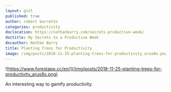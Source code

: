 ```yaml
---
layout: gist
published: true
author: robert barretto
categories: productivity
doclocation: https://nathanbarry.com/secrets-productive-week/
doctitle: My Secrets to a Productive Week
docauthor: Nathan Barry
title: Planting Trees for Productivity
image: /img/posts/2018-11-25-planting-trees-for-productivity_arus8o.png
---
```

![https://www.forestapp.cc/en/](/img/posts/2018-11-25-planting-trees-for-productivity_arus8o.png)

An interesting way to gamify productivity.   

